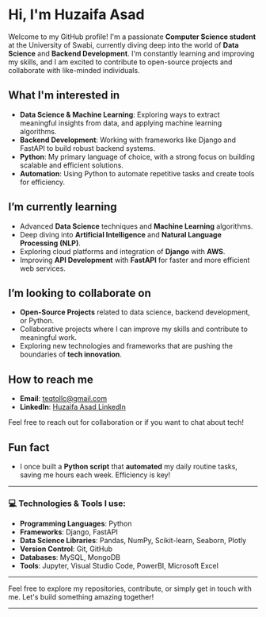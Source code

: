 # Hi, I'm Huzaifa Asad 

Welcome to my GitHub profile! I'm a passionate **Computer Science student** at the University of Swabi, currently diving deep into the world of **Data Science** and **Backend Development**. I'm constantly learning and improving my skills, and I am excited to contribute to open-source projects and collaborate with like-minded individuals.

##  What I'm interested in
- **Data Science & Machine Learning**: Exploring ways to extract meaningful insights from data, and applying machine learning algorithms.
- **Backend Development**: Working with frameworks like Django and FastAPI to build robust backend systems.
- **Python**: My primary language of choice, with a strong focus on building scalable and efficient solutions.
- **Automation**: Using Python to automate repetitive tasks and create tools for efficiency.

##  I’m currently learning
- Advanced **Data Science** techniques and **Machine Learning** algorithms.
- Deep diving into **Artificial Intelligence** and **Natural Language Processing (NLP)**.
- Exploring cloud platforms and integration of **Django** with **AWS**.
- Improving **API Development** with **FastAPI** for faster and more efficient web services.

##  I’m looking to collaborate on
- **Open-Source Projects** related to data science, backend development, or Python.
- Collaborative projects where I can improve my skills and contribute to meaningful work.
- Exploring new technologies and frameworks that are pushing the boundaries of **tech innovation**.

##  How to reach me
- **Email**: [teqtollc@gmail.com](mailto:teqtollc@gmail.com)
- **LinkedIn**: [Huzaifa Asad LinkedIn](https://www.linkedin.com/in/huzaifaasad)

Feel free to reach out for collaboration or if you want to chat about tech!

##  Fun fact
- I once built a **Python script** that **automated** my daily routine tasks, saving me hours each week. Efficiency is key!

---

### 💻 Technologies & Tools I use:
- **Programming Languages**: Python
- **Frameworks**: Django, FastAPI
- **Data Science Libraries**: Pandas, NumPy, Scikit-learn, Seaborn, Plotly
- **Version Control**: Git, GitHub
- **Databases**: MySQL, MongoDB
- **Tools**: Jupyter, Visual Studio Code, PowerBI, Microsoft Excel

---

Feel free to explore my repositories, contribute, or simply get in touch with me. Let's build something amazing together! 

---

